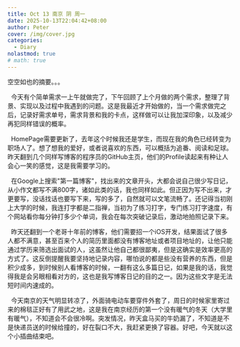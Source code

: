 ```yaml
---
title: Oct 13 南京 阴 周一
date: 2025-10-13T22:04:42+08:00
author: Peter
cover: /img/cover.jpg
categories:
  - Diary
nolastmod: true
# math: true
---
```


空空如也的摘要。。。

<!--more-->

&nbsp;&nbsp;今天有个简单需求一上午就做完了，下午回顾了上个月做的两个需求，整理了背景、实现以及过程中我遇到的问题。这是我最近才开始做的，当一个需求做完之后，记录好需求单号，需求背景和我的卡点，这样做可以让我加深印象，以及减少再犯同样错误的概率。

&nbsp;&nbsp;HomePage需要更新了，去年这个时候我还是学生，而现在我的角色已经转变为职场人了。想了想我的爱好，或者说喜欢的东西，可以概括为追番、阅读和足球。昨天翻到几个同样写博客的程序员的GitHub主页，他们的Profile读起来有种让人会心一笑的感觉，这是我需要学习的。

&nbsp;&nbsp;在Google上搜索"第一篇博客"，找出来的文章开头，大都会说自己很少写日记，从小作文都写不满800字，诸如此类的话，我也同样如此。但正因为写不出来，才更要写，没话找话也要写下来，写的多了，自然就可以文笔流畅了。还记得当初刚上大学的时候，我连打字都是二指禅，当初为了练习打字，专门练习打字速度，有个网站看你每分钟打多少个单词，我会在每次突破记录后，激动地拍照记录下来。

&nbsp;&nbsp;昨天还翻到一个老哥十年前的博客，他们需要招一个iOS开发，结果面试了很多人都不满意，甚至百来个人的简历里面都没有博客地址或者项目地址的，让他只能通过学历来筛选出面试的人，这虽然让他自己都很鄙夷，但是这确实是效率更高的方式了。这反倒提醒我要坚持地记录内容，哪怕说的都是些没有营养的东西，但是积少成多，到时候别人看博客的时候，一翻有这么多篇日记，如果是我的话，我觉得我是会另眼相看对方的，这也是我写博客日记的目的之一。因为这些文字是无法短时间内速成的。

&nbsp;&nbsp;今天南京的天气明显转凉了，外面骑电动车要穿件外套了，周日的时候家里寄过来的棉毯正好有了用武之地，这是我在南京经历的第一个没有暖气的冬天（大学里有暖气），不知道会不会很冷啊。突发情况，昨天盒马买的牛奶漏了，不知道是不是快递员送的时候给撞的，好在裂口不大，我赶紧更换了容器。好吧，今天就以这个小插曲结束吧。
